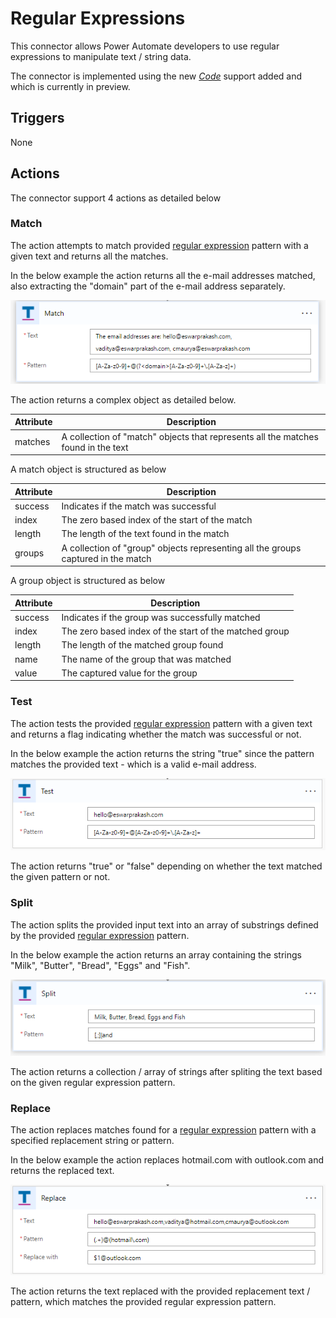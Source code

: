 # Regular Expressions
This connector allows Power Automate developers to use regular expressions to manipulate text / string data.

The connector is implemented using the new [_Code_](https://docs.microsoft.com/en-us/connectors/custom-connectors/write-code#script-class) support added and which is currently in preview.

## Triggers
None

## Actions
The connector support 4 actions as detailed below

### **Match**
The action attempts to match provided [regular expression](https://docs.microsoft.com/en-us/dotnet/standard/base-types/regular-expression-language-quick-reference) pattern with a given text and returns all the matches.

In the below example the action returns all the e-mail addresses matched, also extracting the "domain" part of the e-mail address
separately.

![](./regex-match.png "Match")

The action returns a complex object as detailed below.

| **Attribute** | **Description**                                                                   |
|---------------|-----------------------------------------------------------------------------------|
| matches       | A collection of "match" objects that represents all the matches found in the text |

A match object is structured as below

| **Attribute** | **Description**                                                                   |
|---------------|-----------------------------------------------------------------------------------|
| success       | Indicates if the match was successful                                             |
| index         | The zero based index of the start of the match                                    |
| length        | The length of the text found in the match                                         |
| groups        | A collection of "group" objects representing all the groups captured in the match |

A group object is structured as below

| **Attribute** | **Description**                                        |
|---------------|--------------------------------------------------------|
| success       | Indicates if the group was successfully matched        |
| index         | The zero based index of the start of the matched group |
| length        | The length of the matched group found                  |
| name          | The name of the group that was matched                 |
| value         | The captured value for the group                       |


### **Test**
The action tests the provided [regular expression](https://docs.microsoft.com/en-us/dotnet/standard/base-types/regular-expression-language-quick-reference) pattern with a given text and returns a flag indicating whether the match was successful or not.

In the below example the action returns the string "true" since the pattern matches the provided text - which is a valid e-mail address.

![](./regex-test.png "Test")

The action returns "true" or "false" depending on whether the text matched the given pattern or not.

### **Split**
The action splits the provided input text into an array of substrings defined by the provided [regular expression](https://docs.microsoft.com/en-us/dotnet/standard/base-types/regular-expression-language-quick-reference) pattern.

In the below example the action returns an array containing the strings "Milk", "Butter", "Bread", "Eggs" and "Fish".

![](./regex-split.png "Split")

The action returns a collection / array of strings after spliting the text based on the given regular expression pattern.

### **Replace**
The action replaces matches found for a [regular expression](https://docs.microsoft.com/en-us/dotnet/standard/base-types/regular-expression-language-quick-reference) pattern with a specified replacement string or pattern.

In the below example the action replaces hotmail.com with outlook.com and returns the replaced text.

![](./regex-replace.png "Replace")

The action returns the text replaced with the provided replacement text / pattern, which matches the provided regular expression pattern.
